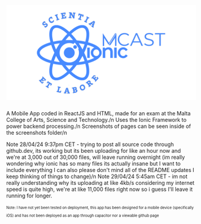# ![BannerLogo](https://github.com/Gabe-W-J/IonicAppMCAST/blob/main/banner.png?raw=true)


A Mobile App coded in ReactJS and HTML, made for an exam at the Malta College of Arts, Science and Technology./n
Uses the Ionic Framework to power backend processing./n
Screenshots of pages can be seen inside of the screenshots folder/n

Note 28/04/24 9:37pm CET - trying to post all source code through github.dev, its working but its been uploading for like an hour now and we're at 3,000 out of 30,000 files, will leave running overnight (im really wondering why ionic has so many files its actually insane but I want to include everything I can also please don't mind all of the README updates I keep thinking of things to change)/n
Note 29/04/24 5:45am CET - im not really understanding why its uploading at like 4kb/s considering my internet speed is quite high, we're at like 11,000 files right now so i guess I'll leave it running for longer.

<sub><sup>Note: I have not yet been tested on deployment, this app has been designed for a mobile device (specifically iOS) and has not been deployed as an app through capacitor nor a viewable github page</sup></sub>
